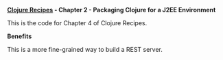 **[Clojure Recipes](https://github.com/juliangamble/clojure-recipes) - Chapter 2 - Packaging Clojure for a J2EE Environment**

This is the code for Chapter 4 of Clojure Recipes. 

**Benefits**

This is a more fine-grained way to build a REST server.

